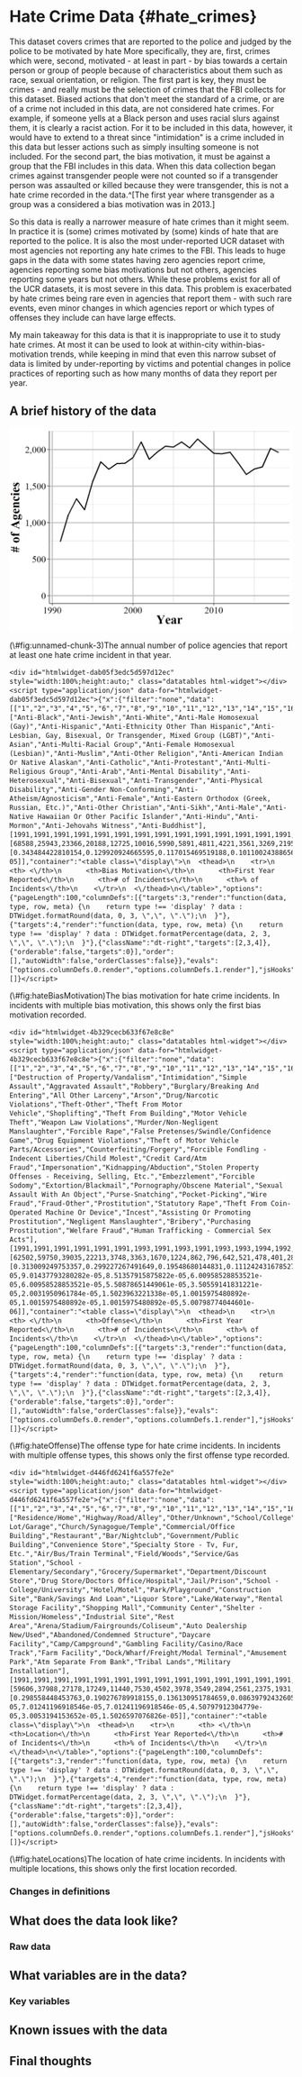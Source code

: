 # Hate Crime Data {#hate_crimes}






This dataset covers crimes that are reported to the police and judged by the police to be motivated by hate More specifically, they are, first, crimes which were, second, motivated - at least in part - by bias towards a certain person or group of people because of characteristics about them such as race, sexual orientation, or religion. The first part is key, they must be crimes - and really must be the selection of crimes that the FBI collects for this dataset. Biased actions that don't meet the standard of a crime, or are of a crime not included in this data, are not considered hate crimes. For example, if someone yells at a Black person and uses racial slurs against them, it is clearly a racist action. For it to be included in this data, however, it would have to extend to a threat since "intimidation" is a crime included in this data but lesser actions such as simply insulting someone is not included. For the second part, the bias motivation, it must be against a group that the FBI includes in this data. When this data collection began crimes against transgender people were not counted so if a transgender person was assaulted or killed because they were transgender, this is not a hate crime recorded in the data.^[The first year where transgender as a group was a considered a bias motivation was in 2013.] 

So this data is really a narrower measure of hate crimes than it might seem. In practice it is (some) crimes motivated by (some) kinds of hate that are reported to the police. It is also the most under-reported UCR dataset with most agencies not reporting any hate crimes to the FBI. This leads to huge gaps in the data with some states having zero agencies report crime, agencies reporting some bias motivations but not others, agencies reporting some years but not others. While these problems exist for all of the UCR datasets, it is most severe in this data. This problem is exacerbated by hate crimes being rare even in agencies that report them - with such rare events, even minor changes in which agencies report or which types of offenses they include can have large effects. 

My main takeaway for this data is that it is inappropriate to use it to study hate crimes. At most it can be used to look at within-city within-bias-motivation trends, while keeping in mind that even this narrow subset of data is limited by under-reporting by victims and potential changes in police practices of reporting such as how many months of data they report per year. 


## A brief history of the data

<div class="figure">
<img src="hate_crime_files/figure-html/unnamed-chunk-3-1.png" alt="The annual number of police agencies that report at least one hate crime incident in that year." width="672" />
<p class="caption">(\#fig:unnamed-chunk-3)The annual number of police agencies that report at least one hate crime incident in that year.</p>
</div>


<div class="figure">

```{=html}
<div id="htmlwidget-dab05f3edc5d597d12ec" style="width:100%;height:auto;" class="datatables html-widget"></div>
<script type="application/json" data-for="htmlwidget-dab05f3edc5d597d12ec">{"x":{"filter":"none","data":[["1","2","3","4","5","6","7","8","9","10","11","12","13","14","15","16","17","18","19","20","21","22","23","24","25","26","27","28","29","30","31","32","33","34"],["Anti-Black","Anti-Jewish","Anti-White","Anti-Male Homosexual (Gay)","Anti-Hispanic","Anti-Ethnicity Other Than Hispanic","Anti-Lesbian, Gay, Bisexual, Or Transgender, Mixed Group (LGBT)","Anti-Asian","Anti-Multi-Racial Group","Anti-Female Homosexual (Lesbian)","Anti-Muslim","Anti-Other Religion","Anti-American Indian Or Native Alaskan","Anti-Catholic","Anti-Protestant","Anti-Multi-Religious Group","Anti-Arab","Anti-Mental Disability","Anti-Heterosexual","Anti-Bisexual","Anti-Transgender","Anti-Physical Disability","Anti-Gender Non-Conforming","Anti-Atheism/Agnosticism","Anti-Female","Anti-Eastern Orthodox (Greek, Russian, Etc.)","Anti-Other Christian","Anti-Sikh","Anti-Male","Anti-Native Hawaiian Or Other Pacific Islander","Anti-Hindu","Anti-Mormon","Anti-Jehovahs Witness","Anti-Buddhist"],[1991,1991,1991,1991,1991,1991,1991,1991,1991,1991,1991,1991,1991,1991,1991,1991,1991,1997,1991,1991,2013,1997,2012,1991,2012,2015,2015,2015,2013,2013,2015,2015,2015,2015],[68588,25943,23366,20188,12725,10016,5990,5891,4811,4221,3561,3269,2195,1458,1196,1118,1091,944,542,527,513,503,152,149,142,131,130,80,77,49,40,38,20,19],[0.343484422810154,0.129920924665595,0.117015469519188,0.10110024388656,0.0637260057190647,0.050159502811957,0.0299975461105853,0.0295017602900597,0.0240931877025085,0.0211385045296795,0.017833265726176,0.0163709479525047,0.0109924229904398,0.00730157299319421,0.00598949334695492,0.00559887421563178,0.00546365990094299,0.00472749307652629,0.00271430216893777,0.00263918310522178,0.00256907197908685,0.00251899260327619,0.00076120651232203,0.000746182699578832,0.000711127136511371,0.000656039823119645,0.000651031885538579,0.000400635006485279,0.000385611193742081,0.000245388941472233,0.00020031750324264,0.000190301628080508,0.00010015875162132,9.51508140402538e-05]],"container":"<table class=\"display\">\n  <thead>\n    <tr>\n      <th> <\/th>\n      <th>Bias Motivation<\/th>\n      <th>First Year Reported<\/th>\n      <th># of Incidents<\/th>\n      <th>% of Incidents<\/th>\n    <\/tr>\n  <\/thead>\n<\/table>","options":{"pageLength":100,"columnDefs":[{"targets":3,"render":"function(data, type, row, meta) {\n    return type !== 'display' ? data : DTWidget.formatRound(data, 0, 3, \",\", \".\");\n  }"},{"targets":4,"render":"function(data, type, row, meta) {\n    return type !== 'display' ? data : DTWidget.formatPercentage(data, 2, 3, \",\", \".\");\n  }"},{"className":"dt-right","targets":[2,3,4]},{"orderable":false,"targets":0}],"order":[],"autoWidth":false,"orderClasses":false}},"evals":["options.columnDefs.0.render","options.columnDefs.1.render"],"jsHooks":[]}</script>
```

<p class="caption">(\#fig:hateBiasMotivation)The bias motivation for hate crime incidents. In incidents with multiple bias motivation, this shows only the first bias motivation recorded.</p>
</div>
<div class="figure">

```{=html}
<div id="htmlwidget-4b329cecb633f67e8c8e" style="width:100%;height:auto;" class="datatables html-widget"></div>
<script type="application/json" data-for="htmlwidget-4b329cecb633f67e8c8e">{"x":{"filter":"none","data":[["1","2","3","4","5","6","7","8","9","10","11","12","13","14","15","16","17","18","19","20","21","22","23","24","25","26","27","28","29","30","31","32","33","34","35","36","37","38","39","40","41","42","43","44","45"],["Destruction of Property/Vandalism","Intimidation","Simple Assault","Aggravated Assault","Robbery","Burglary/Breaking And Entering","All Other Larceny","Arson","Drug/Narcotic Violations","Theft-Other","Theft From Motor Vehicle","Shoplifting","Theft From Building","Motor Vehicle Theft","Weapon Law Violations","Murder/Non-Negligent Manslaughter","Forcible Rape","False Pretenses/Swindle/Confidence Game","Drug Equipment Violations","Theft of Motor Vehicle Parts/Accessories","Counterfeiting/Forgery","Forcible Fondling - Indecent Liberties/Child Molest","Credit Card/Atm Fraud","Impersonation","Kidnapping/Abduction","Stolen Property Offenses - Receiving, Selling, Etc.","Embezzlement","Forcible Sodomy","Extortion/Blackmail","Pornography/Obscene Material","Sexual Assault With An Object","Purse-Snatching","Pocket-Picking","Wire Fraud","Fraud-Other","Prostitution","Statutory Rape","Theft From Coin-Operated Machine Or Device","Incest","Assisting Or Promoting Prostitution","Negligent Manslaughter","Bribery","Purchasing Prostitution","Welfare Fraud","Human Trafficking - Commercial Sex Acts"],[1991,1991,1991,1991,1991,1991,1993,1991,1993,1991,1993,1993,1994,1992,1993,1991,1991,1997,1995,1993,1993,1993,1995,2001,1994,1996,1995,1995,1997,1995,1996,1995,1996,2006,2016,2001,1999,1999,1997,2013,1999,2014,2013,1996,2017],[62502,59750,39035,22213,3748,3363,1670,1224,862,796,642,521,478,401,289,265,242,230,204,174,165,142,125,108,99,94,56,52,41,34,23,23,19,18,17,12,12,11,7,4,3,2,2,2,1],[0.313009249753357,0.299227267491649,0.19548680144831,0.111242431678527,0.0187699380511917,0.0168418627711199,0.00836333952654484,0.00612977699430592,0.00431688543226446,0.00398635824139503,0.00321512812936634,0.00260916161277237,0.00239381813993319,0.00200820308391885,0.0014473084569889,0.00132711675121819,0.00121193303318793,0.00115183718030258,0.00102162949905099,0.000871389866837606,0.000826317977173592,0.000711134259143334,0.000625998467555751,0.000540862675968169,0.000495790786304155,0.000470750847601925,0.000280447313464977,0.000260415362503193,0.000205327497358286,0.000170271583175164,0.000115183718030258,0.000115183718030258,9.51517670684742e-05,9.01437793280282e-05,8.51357915875822e-05,6.00958528853521e-05,6.00958528853521e-05,5.50878651449061e-05,3.50559141831221e-05,2.0031950961784e-05,1.5023963221338e-05,1.0015975480892e-05,1.0015975480892e-05,1.0015975480892e-05,5.00798774044601e-06]],"container":"<table class=\"display\">\n  <thead>\n    <tr>\n      <th> <\/th>\n      <th>Offense<\/th>\n      <th>First Year Reported<\/th>\n      <th># of Incidents<\/th>\n      <th>% of Incidents<\/th>\n    <\/tr>\n  <\/thead>\n<\/table>","options":{"pageLength":100,"columnDefs":[{"targets":3,"render":"function(data, type, row, meta) {\n    return type !== 'display' ? data : DTWidget.formatRound(data, 0, 3, \",\", \".\");\n  }"},{"targets":4,"render":"function(data, type, row, meta) {\n    return type !== 'display' ? data : DTWidget.formatPercentage(data, 2, 3, \",\", \".\");\n  }"},{"className":"dt-right","targets":[2,3,4]},{"orderable":false,"targets":0}],"order":[],"autoWidth":false,"orderClasses":false}},"evals":["options.columnDefs.0.render","options.columnDefs.1.render"],"jsHooks":[]}</script>
```

<p class="caption">(\#fig:hateOffense)The offense type for hate crime incidents. In incidents with multiple offense types, this shows only the first offense type recorded.</p>
</div>
<div class="figure">

```{=html}
<div id="htmlwidget-d446fd6241f6a557fe2e" style="width:100%;height:auto;" class="datatables html-widget"></div>
<script type="application/json" data-for="htmlwidget-d446fd6241f6a557fe2e">{"x":{"filter":"none","data":[["1","2","3","4","5","6","7","8","9","10","11","12","13","14","15","16","17","18","19","20","21","22","23","24","25","26","27","28","29","30","31","32","33","34","35","36","37","38","39","40","41","42","43","44","45"],["Residence/Home","Highway/Road/Alley","Other/Unknown","School/College","Parking Lot/Garage","Church/Synagogue/Temple","Commercial/Office Building","Restaurant","Bar/Nightclub","Government/Public Building","Convenience Store","Specialty Store - Tv, Fur, Etc.","Air/Bus/Train Terminal","Field/Woods","Service/Gas Station","School - Elementary/Secondary","Grocery/Supermarket","Department/Discount Store","Drug Store/Doctors Office/Hospital","Jail/Prison","School - College/University","Hotel/Motel","Park/Playground","Construction Site","Bank/Savings And Loan","Liquor Store","Lake/Waterway","Rental Storage Facility","Shopping Mall","Community Center","Shelter - Mission/Homeless","Industrial Site","Rest Area","Arena/Stadium/Fairgrounds/Coliseum","Auto Dealership New/Used","Abandoned/Condemned Structure","Daycare Facility","Camp/Campground","Gambling Facility/Casino/Race Track","Farm Facility","Dock/Wharf/Freight/Modal Terminal","Amusement Park","Atm Separate From Bank","Tribal Lands","Military Installation"],[1991,1991,1991,1991,1991,1991,1991,1991,1991,1991,1991,1991,1991,1991,1991,2010,1991,1991,1991,1991,2010,1991,2010,1991,1991,1991,1991,1991,2010,2013,2011,2010,2011,2011,2011,2011,2011,2010,2010,2011,2012,2011,2011,2011,2015],[59606,37988,27178,17249,11440,7530,4502,3978,3549,2894,2561,2375,1931,1917,1830,1748,1628,1516,1448,1262,1248,1214,646,507,418,346,326,188,142,75,68,65,44,35,34,31,23,23,21,16,14,14,9,6,3],[0.298558448453763,0.190276789918155,0.136130951784659,0.0863979243260571,0.0573014235196297,0.0377167586628332,0.0225499133466235,0.0199252677238713,0.0177764643418851,0.0144956573134448,0.0128277050379171,0.0118960560191539,0.00967211965178366,0.0096019955320918,0.00916622421686385,0.00875549723009727,0.00815443334702423,0.0075934403894894,0.00725283752241467,0.00632118850365146,0.00625106438395961,0.00608076295042225,0.00323572723720986,0.00253949490598359,0.00209370585937109,0.00173306752952726,0.00163289021568176,0.000941666750147762,0.000711258928303096,0.00037566492692065,0.000340602867074722,0.000325576269997896,0.000220390090460114,0.000175310299229636,0.000170301433537361,0.000155274836460535,0.000115203910922333,0.000115203910922333,0.000105186179537782,8.01418510764052e-05,7.01241196918546e-05,7.01241196918546e-05,4.50797912304779e-05,3.0053194153652e-05,1.5026597076826e-05]],"container":"<table class=\"display\">\n  <thead>\n    <tr>\n      <th> <\/th>\n      <th>Location<\/th>\n      <th>First Year Reported<\/th>\n      <th># of Incidents<\/th>\n      <th>% of Incidents<\/th>\n    <\/tr>\n  <\/thead>\n<\/table>","options":{"pageLength":100,"columnDefs":[{"targets":3,"render":"function(data, type, row, meta) {\n    return type !== 'display' ? data : DTWidget.formatRound(data, 0, 3, \",\", \".\");\n  }"},{"targets":4,"render":"function(data, type, row, meta) {\n    return type !== 'display' ? data : DTWidget.formatPercentage(data, 2, 3, \",\", \".\");\n  }"},{"className":"dt-right","targets":[2,3,4]},{"orderable":false,"targets":0}],"order":[],"autoWidth":false,"orderClasses":false}},"evals":["options.columnDefs.0.render","options.columnDefs.1.render"],"jsHooks":[]}</script>
```

<p class="caption">(\#fig:hateLocations)The location of hate crime incidents. In incidents with multiple locations, this shows only the first location recorded.</p>
</div>

### Changes in definitions

## What does the data look like?

### Raw data


## What variables are in the data?

### Key variables

## Known issues with the data

## Final thoughts
